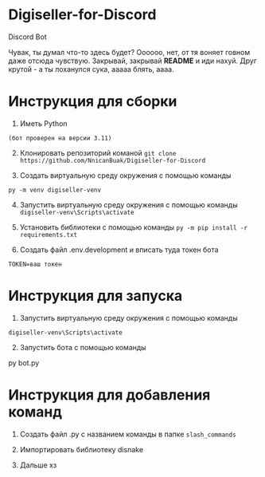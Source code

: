 # Digiseller-for-Discord

Discord Bot

Чувак, ты думал что-то здесь будет?
Оооооо, нет, от тя воняет говном даже отсюда чувствую.
Закрывай, закрывай **README** и иди нахуй.
Друг крутой - а ты лоханулся сука, ааааа блять, аааа.

# Инструкция для сборки

1. Иметь Python 

`(бот проверен на версии 3.11)`

2. Клонировать репозиторий команой
```git clone https://github.com/NnicanBuak/Digiseller-for-Discord```

3. Создать виртуальную среду окружения с помощью команды

```py -m venv digiseller-venv```


4. Запустить виртуальную среду окружения с помощью команды 
```digiseller-venv\Scripts\activate```
5. Установить библиотеки с помощью команды 
```py -m pip install -r requirements.txt```

6. Создать файл .env.development и вписать туда токен бота
```env
TOKEN=ваш токен
```

# Инструкция для запуска

1. Запустить виртуальную среду окружения с помощью команды 
```
digiseller-venv\Scripts\activate
```

2. Запустить бота с помощью команды 

py bot.py


# Инструкция для добавления команд

1. Создать файл .py с названием команды в папке `slash_commands`

2. Импортировать библиотеку disnake

3. Дальше хз
